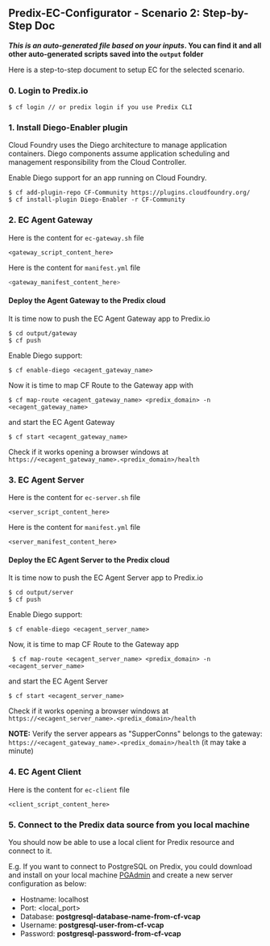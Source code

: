 ## Predix-EC-Configurator - Scenario 2: Step-by-Step Doc

**_This is an auto-generated file based on your inputs_. You can find it and all other auto-generated scripts saved into the `output` folder**

Here is a step-to-step document to setup EC for the selected scenario.

### 0. Login to Predix.io

```shell
$ cf login // or predix login if you use Predix CLI
```

### 1. Install Diego-Enabler plugin

Cloud Foundry uses the Diego architecture to manage application containers. Diego components assume application scheduling and management responsibility from the Cloud Controller.

Enable Diego support for an app running on Cloud Foundry.

```shell
$ cf add-plugin-repo CF-Community https://plugins.cloudfoundry.org/
$ cf install-plugin Diego-Enabler -r CF-Community
```

### 2. EC Agent Gateway

Here is the content for `ec-gateway.sh` file

```shell
<gateway_script_content_here>
```

Here is the content for `manifest.yml` file

```sh
<gateway_manifest_content_here>
```

#### Deploy the Agent Gateway to the Predix cloud

It is time now to push the EC Agent Gateway app to Predix.io

```shell
$ cd output/gateway
$ cf push
```

Enable Diego support:

```shell
$ cf enable-diego <ecagent_gateway_name>
```

Now it is time to map CF Route to the Gateway app with

```shell
$ cf map-route <ecagent_gateway_name> <predix_domain> -n <ecagent_gateway_name>
```

and start the EC Agent Gateway

```shell
$ cf start <ecagent_gateway_name>
```

Check if it works opening a browser windows at `https://<ecagent_gateway_name>.<predix_domain>/health`

### 3. EC Agent Server

Here is the content for `ec-server.sh` file

```shell
<server_script_content_here>
```

Here is the content for `manifest.yml` file

```shell
<server_manifest_content_here>
```

#### Deploy the EC Agent Server to the Predix cloud

It is time now to push the EC Agent Server app to Predix.io

```shell
$ cd output/server
$ cf push
```

Enable Diego support:

```shell
$ cf enable-diego <ecagent_server_name>
```

Now, it is time to map CF Route to the Gateway app

```shell
 $ cf map-route <ecagent_server_name> <predix_domain> -n <ecagent_server_name>
```

and start the EC Agent Server

```shell
$ cf start <ecagent_server_name>
```

Check if it works opening a browser windows at `https://<ecagent_server_name>.<predix_domain>/health`

**NOTE:** Verify the server appears as "SupperConns" belongs to the gateway: `https://<ecagent_gateway_name>.<predix_domain>/health` (it may take a minute)

### 4. EC Agent Client

Here is the content for `ec-client` file

```shell
<client_script_content_here>
```

### 5. Connect to the Predix data source from you local machine

You should now be able to use a local client for Predix resource and connect to it.

E.g. If you want to connect to PostgreSQL on Predix, you could download and install on your local machine [PGAdmin](https://www.pgadmin.org/) and create a new server configuration as below:

- Hostname: localhost
- Port: <local_port>
- Database: **postgresql-database-name-from-cf-vcap**
- Username: **postgresql-user-from-cf-vcap**
- Password: **postgresql-password-from-cf-vcap**
